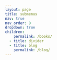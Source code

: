 ```yaml
---
layout: page
title: submenus
nav: true
nav_order: 8
dropdown: true
children:
    permalink: /books/
  - title: divider
  - title: blog
    permalink: /blog/
---
```

